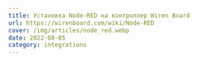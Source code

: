 ```yaml
---
title: Установка Node-RED на контроллер Wiren Board
url: https://wirenboard.com/wiki/Node-RED
cover: /img/articles/node_red.webp
date: 2022-08-05
category: integrations
---
```


